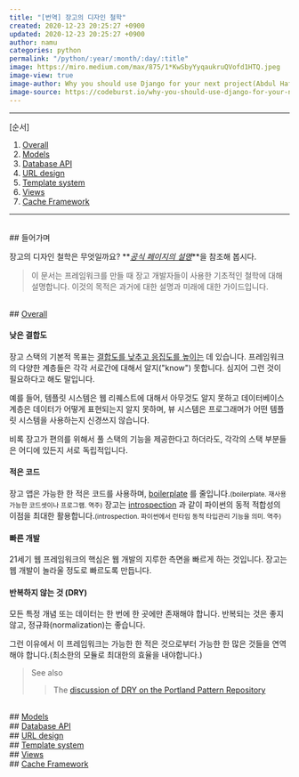 ```yaml
---
title: "[번역] 장고의 디자인 철학"
created: 2020-12-23 20:25:27 +0900
updated: 2020-12-23 20:25:27 +0900
author: namu
categories: python
permalink: "/python/:year/:month/:day/:title"
image: https://miro.medium.com/max/875/1*KwSbyYyqaukruQVofd1HTQ.jpeg
image-view: true
image-author: Why you should use Django for your next project(Abdul Hafeez Abdul Raheem)
image-source: https://codeburst.io/why-you-should-use-django-for-your-next-project-83c775a750d1
---
```



---

[순서]

1. [Overall](#overall)
2. [Models](#models)
3. [Database API](#database-api)
4. [URL design](#url-design)
5. [Template system](#template-system)
6. [Views](#views)
7. [Cache Framework](#cache-framework)

---

<br>
## 들어가며

장고의 디자인 철학은 무엇일까요?
**_<a href="https://docs.djangoproject.com/en/3.1/misc/design-philosophies/" target="_blank">공식 페이지의 설명</a>_**을
참조해 봅시다.

> 이 문서는 프레임워크를 만들 때 장고 개발자들이 사용한 기초적인 철학에 대해 설명합니다.
> 이것의 목적은 과거에 대한 설명과 미래에 대한 가이드입니다.

<br>
## <a href="https://docs.djangoproject.com/en/3.1/misc/design-philosophies/#overall" target="_blank">Overall</a>

#### 낮은 결합도

장고 스택의 기본적 목표는
<a href="http://wiki.c2.com/?CouplingAndCohesion" target="_blank">결합도를 낮추고 응집도를 높이는</a> 데 있습니다.
프레임워크의 다양한 계층들은 각각 서로간에 대해서 알지("know") 못합니다. 심지어 그런 것이 필요하다고 해도 말입니다.

예를 들어, 템플릿 시스템은 웹 리퀘스트에 대해서 아무것도 알지 못하고 데이터베이스 계층은 데이터가 어떻게 표현되는지 알지 못하며,
뷰 시스템은 프로그래머가 어떤 템플릿 시스템을 사용하는지 신경쓰지 않습니다.

비록 장고가 편의를 위해서 풀 스택의 기능을 제공한다고 하더라도, 각각의 스택 부분들은 어디에 있든지 서로 독립적입니다.

#### 적은 코드

장고 앱은 가능한 한 적은 코드를 사용하며,
<a href="https://brunch.co.kr/@kooslab/144" target="_blank">boilerplate</a>
를 줄입니다.<small>(boilerplate. 재사용 가능한 코드셋이나 프로그램. 역주)</small>
장고는 <a href="https://www.geeksforgeeks.org/code-introspection-in-python/" target="_blank">introspection</a>
과 같이 파이썬의 동적 적합성의 이점을 최대한 활용합니다.<small>(introspection. 파이썬에서 런타임 동적 타입관리 기능을 의미. 역주)</small>

#### 빠른 개발

21세기 웹 프레임워크의 핵심은 웹 개발의 지루한 측면을 빠르게 하는 것입니다. 장고는 웹 개발이 놀라울 정도로 빠르도록 만듭니다.

#### 반복하지 않는 것 (DRY)

모든 특정 개념 또는 데이터는 한 번에 한 곳에만 존재해야 합니다. 반복되는 것은 좋지 않고, 정규화(normalization)는 좋습니다.

그런 이유에서 이 프레임워크는 가능한 한 적은 것으로부터 가능한 한 많은 것들을 연역해야 합니다.(최소한의 모듈로 최대한의 효율을 내야합니다.)

> See also
>> The <a href="http://wiki.c2.com/?DontRepeatYourself" target="_blank">discussion of DRY on the Portland Pattern Repository</a>

<br>
## <a href="https://docs.djangoproject.com/en/3.1/misc/design-philosophies/#models" target="_blank">Models</a>

<br>
## <a href="https://docs.djangoproject.com/en/3.1/misc/design-philosophies/#database-api" target="_blank">Database API</a>

<br>
## <a href="https://docs.djangoproject.com/en/3.1/misc/design-philosophies/#url-design" target="_blank">URL design</a>

<br>
## <a href="https://docs.djangoproject.com/en/3.1/misc/design-philosophies/#template-system" target="_blank">Template system</a>

<br>
## <a href="https://docs.djangoproject.com/en/3.1/misc/design-philosophies/#views" target="_blank">Views</a>

<br>
## <a href="https://docs.djangoproject.com/en/3.1/misc/design-philosophies/#cache-framework" target="_blank">Cache Framework</a>
